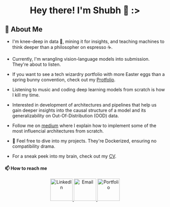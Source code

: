 <h1 align='center'>Hey there! I'm Shubh 🌟 :></h1>

## 🚀 About Me

* I'm knee-deep in data 🌱, mining it for insights, and teaching machines to think deeper than a philosopher on espresso ☕.
* Currently, I'm wrangling vision-language models into submission. They're about to listen.
  
* If you want to see a tech wizardry portfolio with more Easter eggs than a spring bunny convention, check out my [Protfolio](https://skmishra.netlify.app).
  
* Listening to music and coding deep learning models from scratch is how I kill my time. 
    
* Interested in development of architectures and pipelines that help us gain deeper insights into the causal structure of a model and its generalizability on Out-Of-Distribution (OOD) data.
* Follow me on [medium](https://medium.com/thedeephub/building-vision-transformer-from-scratch-using-pytorch-an-image-worth-16x16-words-24db5f159e27) where I explain how to implement some of the most influencial architectures from scratch.

- 🐋 Feel free to dive into my projects. They're Dockerized, ensuring no compatibility drama.

* For a sneak peek into my brain, check out my [CV](https://drive.google.com/file/d/17UTD5S1fQzPoh4cxiRofzJKcD-WrJqHB/view?usp=sharing).

#### 📫 How to reach me

<p align="center">
  <!-- LinkedIn -->
  <a href="https://www.linkedin.com/in/mishra18/">
    <img alt="LinkedIn" src="https://img.icons8.com/color/48/000000/linkedin.png" height="70" width="70"/>
  </a>
  
  <!-- Email -->
  <a href="mailto:mishra4475@gmail.com">
    <img alt="Email" src="https://img.icons8.com/color/48/000000/gmail.png" height="70" width="70"/>
  </a>
  
  <!-- Portfolio -->
  <a href="skmishra.netlify.app">
    <img alt="Portfolio" src="https://img.icons8.com/color/48/000000/domain.png" height="70" width="70"/>
  </ina>
</p>
